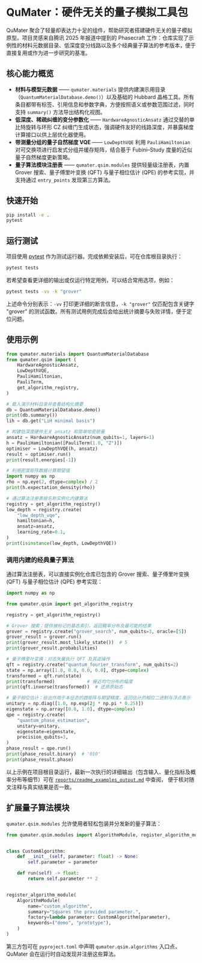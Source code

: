 # QuMater：硬件无关的量子模拟工具包

QuMater 聚合了轻量却表达力十足的组件，帮助研究者搭建硬件无关的量子模拟原型。项目灵感来自腾讯 2025 年报道中提到的 Phasecraft 工作：仓库实现了示例性的材料元数据目录、低深度变分线路以及多个经典量子算法的参考版本，便于直接复用或作为进一步研究的基准。

## 核心能力概览

- **材料与模型元数据** —— `qumater.materials` 提供内建演示用目录（`QuantumMaterialDatabase.demo()`）以及基础的 Hubbard 晶格工具。所有条目都带有标签、引用信息和参数字典，方便按照语义或参数范围过滤，同时支持 `summary()` 方法导出结构化视图。
- **低深度、稀疏纠缠的变分参数化** —— `HardwareAgnosticAnsatz` 通过交替的单比特旋转与环形 CZ 纠缠门生成状态，强调硬件友好的线路深度，并暴露梯度计算接口以供上层优化器使用。
- **带测量分组的量子自然梯度 VQE** —— `LowDepthVQE` 利用 `PauliHamiltonian` 对可交换项进行启发式分组并缓存矩阵，结合基于 Fubini–Study 度量的近似量子自然梯度更新策略。
- **量子算法模块注册表** —— `qumater.qsim.modules` 提供轻量级注册表，内置 Grover 搜索、量子傅里叶变换 (QFT) 与量子相位估计 (QPE) 的参考实现，并支持通过 `entry_points` 发现第三方算法。

## 快速开始

```bash
pip install -e .
pytest
```

## 运行测试

项目使用 [pytest](https://docs.pytest.org/) 作为测试运行器。完成依赖安装后，可在仓库根目录执行：

```bash
pytest tests
```

若希望查看更详细的输出或仅运行特定用例，可以结合常用选项，例如：

```bash
pytest tests -vv -k "grover"
```

上述命令分别表示：`-vv` 打印更详细的断言信息，`-k "grover"` 仅匹配包含关键字 "grover" 的测试函数。所有测试用例完成后会给出统计摘要与失败详情，便于定位问题。

## 使用示例

```python
from qumater.materials import QuantumMaterialDatabase
from qumater.qsim import (
    HardwareAgnosticAnsatz,
    LowDepthVQE,
    PauliHamiltonian,
    PauliTerm,
    get_algorithm_registry,
)

# 载入演示材料目录并查看结构化摘要
db = QuantumMaterialDatabase.demo()
print(db.summary())
lih = db.get("LiH minimal basis")

# 构建低深度硬件无关 ansatz 和简单哈密顿量
ansatz = HardwareAgnosticAnsatz(num_qubits=1, layers=1)
h = PauliHamiltonian([PauliTerm(1.0, "Z")])
optimiser = LowDepthVQE(h, ansatz)
result = optimiser.run()
print(result.energies[-1])

# 利用密度矩阵数据计算期望值
import numpy as np
rho = np.eye(2, dtype=complex) / 2
print(h.expectation_density(rho))

# 通过算法注册表按名称实例化内建算法
registry = get_algorithm_registry()
low_depth = registry.create(
    "low_depth_vqe",
    hamiltonian=h,
    ansatz=ansatz,
    learning_rate=0.1,
)
print(isinstance(low_depth, LowDepthVQE))
```

### 调用内建的经典量子算法

通过算法注册表，可以直接实例化仓库已包含的 Grover 搜索、量子傅里叶变换 (QFT) 与量子相位估计 (QPE) 参考实现：

```python
import numpy as np

from qumater.qsim import get_algorithm_registry

registry = get_algorithm_registry()

# Grover 搜索：提供被标记的基态索引，返回概率分布及最可能的结果
grover = registry.create("grover_search", num_qubits=3, oracle=[5])
grover_result = grover.run()
print(grover_result.most_likely_state())  # 5
print(grover_result.probabilities)

# 量子傅里叶变换：对态矢量执行 QFT 及其逆操作
qft = registry.create("quantum_fourier_transform", num_qubits=2)
state = np.array([1.0, 0.0, 0.0, 0.0], dtype=complex)
transformed = qft.run(state)
print(transformed)            # 接近均匀分布的幅度
print(qft.inverse(transformed))  # 还原原始态

# 量子相位估计：给出作用于本征态的酉矩阵与期望精度，返回估计的相位二进制与浮点表示
unitary = np.diag([1.0, np.exp(2j * np.pi * 0.25)])
eigenstate = np.array([0.0, 1.0], dtype=complex)
qpe = registry.create(
    "quantum_phase_estimation",
    unitary=unitary,
    eigenstate=eigenstate,
    precision_qubits=3,
)
phase_result = qpe.run()
print(phase_result.binary)  # '010'
print(phase_result.phase)
```

以上示例在项目根目录运行，最新一次执行的详细输出（包含输入、量化指标及概率分布等细节）可在
[`reports/readme_examples_output.md`](reports/readme_examples_output.md) 中查阅，
便于核对随文注释与真实结果是否一致。

## 扩展量子算法模块

`qumater.qsim.modules` 允许使用者轻松包装并分发新的量子算法：

```python
from qumater.qsim.modules import AlgorithmModule, register_algorithm_module


class CustomAlgorithm:
    def __init__(self, parameter: float) -> None:
        self.parameter = parameter

    def run(self) -> float:
        return self.parameter ** 2


register_algorithm_module(
    AlgorithmModule(
        name="custom_algorithm",
        summary="Squares the provided parameter.",
        factory=lambda parameter: CustomAlgorithm(parameter),
        keywords=("demo", "prototype"),
    )
)
```

第三方包可在 `pyproject.toml` 中声明 `qumater.qsim.algorithms` 入口点，QuMater 会在运行时自动发现并注册这些算法。

